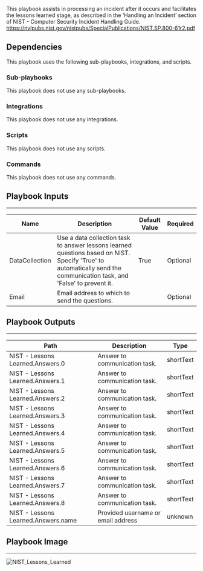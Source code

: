 This playbook assists in processing an incident after it occurs and facilitates the lessons learned stage,
as described in the ‘Handling an Incident’ section of NIST - Computer Security Incident Handling Guide.
https://nvlpubs.nist.gov/nistpubs/SpecialPublications/NIST.SP.800-61r2.pdf

## Dependencies
This playbook uses the following sub-playbooks, integrations, and scripts.

### Sub-playbooks
This playbook does not use any sub-playbooks.

### Integrations
This playbook does not use any integrations.

### Scripts
This playbook does not use any scripts.

### Commands
This playbook does not use any commands.

## Playbook Inputs
---

| **Name** | **Description** | **Default Value** | **Required** |
| --- | --- | --- | --- |
| DataCollection | Use a data collection task to answer lessons learned questions based on NIST. Specify 'True' to automatically send the communication task, and 'False'  to prevent it. | True | Optional |
| Email | Email address to which to send the questions. |  | Optional |

## Playbook Outputs
---

| **Path** | **Description** | **Type** |
| --- | --- | --- |
| NIST - Lessons Learned.Answers.0 | Answer to communication task. | shortText |
| NIST - Lessons Learned.Answers.1 | Answer to communication task. | shortText |
| NIST - Lessons Learned.Answers.2 | Answer to communication task. | shortText |
| NIST - Lessons Learned.Answers.3 | Answer to communication task. | shortText |
| NIST - Lessons Learned.Answers.4 | Answer to communication task. | shortText |
| NIST - Lessons Learned.Answers.5 | Answer to communication task. | shortText |
| NIST - Lessons Learned.Answers.6 | Answer to communication task. | shortText |
| NIST - Lessons Learned.Answers.7 | Answer to communication task. | shortText |
| NIST - Lessons Learned.Answers.8 | Answer to communication task. | shortText |
| NIST - Lessons Learned.Answers.name | Provided username or email address | unknown |

## Playbook Image
---
![NIST_Lessons_Learned](https://raw.githubusercontent.com/cvescan/cvescan/e3151e10c150344c8bf99fcdcb3932919ebf7315/Packs/NIST/doc_files/Access_Investigation_Generic_NIST.png)

